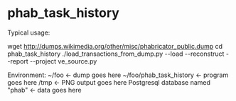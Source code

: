 # phab_task_history

Typical usage:

wget http://dumps.wikimedia.org/other/misc/phabricator_public.dump
cd phab_task_history
./load_transactions_from_dump.py --load --reconstruct --report --project ve_source.py

Environment:
~/foo                              <- dump goes here
~/foo/phab_task_history            <- program goes here
/tmp                               <- PNG output goes here
Postgresql database named "phab"   <- data goes here
